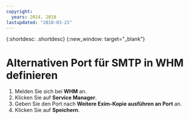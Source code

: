 ```yaml
---
copyright:
  years: 2014, 2018
lastupdated: "2018-03-21"
---
```


{:shortdesc: .shortdesc}
{:new_window: target="_blank"}

# Alternativen Port für SMTP in WHM definieren

1. Melden Sie sich bei **WHM** an.
2. Klicken Sie auf **Service Manager**.
3. Geben Sie den Port nach **Weitere Exim-Kopie ausführen an Port** an.
4. Klicken Sie auf **Speichern**.
